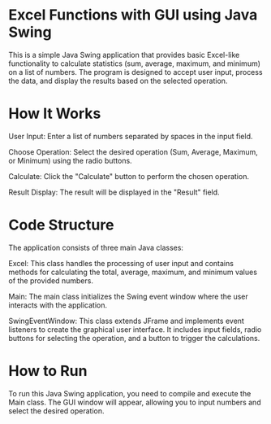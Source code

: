 # Excel Functions with GUI using Java Swing
This is a simple Java Swing application that provides basic Excel-like functionality to calculate statistics (sum, average, maximum, and minimum) on a list of numbers. The program is designed to accept user input, process the data, and display the results based on the selected operation.

# How It Works
User Input: Enter a list of numbers separated by spaces in the input field.

Choose Operation: Select the desired operation (Sum, Average, Maximum, or Minimum) using the radio buttons.

Calculate: Click the "Calculate" button to perform the chosen operation.

Result Display: The result will be displayed in the "Result" field.

# Code Structure
The application consists of three main Java classes:

Excel: This class handles the processing of user input and contains methods for calculating the total, average, maximum, and minimum values of the provided numbers.

Main: The main class initializes the Swing event window where the user interacts with the application.

SwingEventWindow: This class extends JFrame and implements event listeners to create the graphical user interface. It includes input fields, radio buttons for selecting the operation, and a button to trigger the calculations.

# How to Run
To run this Java Swing application, you need to compile and execute the Main class. The GUI window will appear, allowing you to input numbers and select the desired operation.










